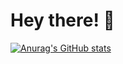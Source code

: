 # Hey there! 👋

[![Anurag's GitHub stats](https://github-readme-stats.vercel.app/api?username=shifugithub)](https://github.com/anuraghazra/github-readme-stats)
